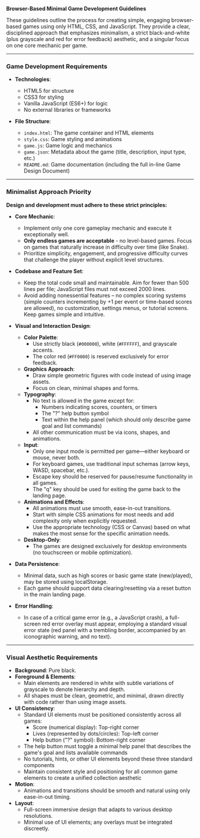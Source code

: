 **Browser-Based Minimal Game Development Guidelines**

These guidelines outline the process for creating simple, engaging browser-based games using only HTML, CSS, and JavaScript. They provide a clear, disciplined approach that emphasizes minimalism, a strict black-and-white (plus grayscale and red for error feedback) aesthetic, and a singular focus on one core mechanic per game.

---

### Game Development Requirements

- **Technologies**:

  - HTML5 for structure
  - CSS3 for styling
  - Vanilla JavaScript (ES6+) for logic
  - No external libraries or frameworks

- **File Structure**:
  - `index.html`: The game container and HTML elements
  - `style.css`: Game styling and animations
  - `game.js`: Game logic and mechanics
  - `game.json`: Metadata about the game (title, description, input type, etc.)
  - `README.md`: Game documentation (including the full in-line Game Design Document)

---

### Minimalist Approach Priority

**Design and development must adhere to these strict principles:**

- **Core Mechanic**:

  - Implement only one core gameplay mechanic and execute it exceptionally well.
  - **Only endless games are acceptable** - no level-based games. Focus on games that naturally increase in difficulty over time (like Snake).
  - Prioritize simplicity, engagement, and progressive difficulty curves that challenge the player without explicit level structures.

- **Codebase and Feature Set**:
  - Keep the total code small and maintainable. Aim for fewer than 500 lines per file; JavaScript files must not exceed 2000 lines.
  - Avoid adding nonessential features – no complex scoring systems (simple counters incrementing by +1 per event or time-based scores are allowed), no customization, settings menus, or tutorial screens. Keep games simple and intuitive.
- **Visual and Interaction Design**:

  - **Color Palette**:
    - Use strictly black (`#000000`), white (`#FFFFFF`), and grayscale accents.
    - The color red (`#FF0000`) is reserved exclusively for error feedback.
  - **Graphics Approach**:
    - Draw simple geometric figures with code instead of using image assets.
    - Focus on clean, minimal shapes and forms.
  - **Typography**:
    - No text is allowed in the game except for:
      - Numbers indicating scores, counters, or timers
      - The "?" help button symbol
      - Text within the help panel (which should only describe game goal and list commands)
    - All other communication must be via icons, shapes, and animations.
  - **Input**:
    - Only one input mode is permitted per game—either keyboard or mouse, never both.
    - For keyboard games, use traditional input schemas (arrow keys, WASD, spacebar, etc.).
    - Escape key should be reserved for pause/resume functionality in all games.
    - The "q" key should be used for exiting the game back to the landing page.
  - **Animations and Effects**:
    - All animations must use smooth, ease-in-out transitions.
    - Start with simple CSS animations for most needs and add complexity only when explicitly requested.
    - Use the appropriate technology (CSS or Canvas) based on what makes the most sense for the specific animation needs.
  - **Desktop-Only**:
    - The games are designed exclusively for desktop environments (no touchscreen or mobile optimization).

- **Data Persistence**:

  - Minimal data, such as high scores or basic game state (new/played), may be stored using localStorage.
  - Each game should support data clearing/resetting via a reset button in the main landing page.

- **Error Handling**:
  - In case of a critical game error (e.g., a JavaScript crash), a full-screen red error overlay must appear, employing a standard visual error state (red panel with a trembling border, accompanied by an iconographic warning, and no text).

---

### Visual Aesthetic Requirements

- **Background**: Pure black.
- **Foreground & Elements**:
  - Main elements are rendered in white with subtle variations of grayscale to denote hierarchy and depth.
  - All shapes must be clean, geometric, and minimal, drawn directly with code rather than using image assets.
- **UI Consistency**:
  - Standard UI elements must be positioned consistently across all games:
    - Score (numerical display): Top-right corner
    - Lives (represented by dots/circles): Top-left corner
    - Help button ("?" symbol): Bottom-right corner
  - The help button must toggle a minimal help panel that describes the game's goal and lists available commands
  - No tutorials, hints, or other UI elements beyond these three standard components
  - Maintain consistent style and positioning for all common game elements to create a unified collection aesthetic
- **Motion**:
  - Animations and transitions should be smooth and natural using only ease-in-out timing.
- **Layout**:
  - Full-screen immersive design that adapts to various desktop resolutions.
  - Minimal use of UI elements; any overlays must be integrated discreetly.